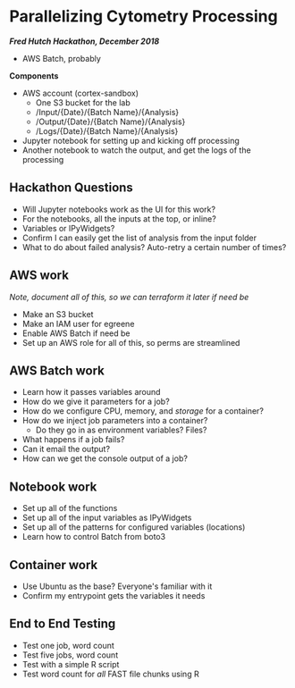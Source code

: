 # Parallelizing Cytometry Processing


***Fred Hutch Hackathon, December 2018***


* AWS Batch, probably

**Components**

* AWS account (cortex-sandbox)
   * One S3 bucket for the lab
   * /Input/{Date}/{Batch Name}/{Analysis}
   * /Output/{Date}/{Batch Name}/{Analysis}
   * /Logs/{Date}/{Batch Name}/{Analysis}
* Jupyter notebook for setting up and kicking off processing
* Another notebook to watch the output, and get the logs of the processing



## Hackathon Questions

* Will Jupyter notebooks work as the UI for this work? 
* For the notebooks, all the inputs at the top, or inline?
* Variables or IPyWidgets?
* Confirm I can easily get the list of analysis from the input folder
* What to do about failed analysis? Auto-retry a certain number of times?


## AWS work

*Note, document all of this, so we can terraform it later if need be*

* Make an S3 bucket
* Make an IAM user for egreene
* Enable AWS Batch if need be
* Set up an AWS role for all of this, so perms are streamlined

## AWS Batch work

* Learn how it passes variables around
* How do we give it parameters for a job? 
* How do we configure CPU, memory, and *storage* for a container? 
* How do we inject job parameters into a container?
   * Do they go in as environment variables? Files? 
* What happens if a job fails? 
* Can it email the output?
* How can we get the console output of a job?

## Notebook work

* Set up all of the functions
* Set up all of the input variables as IPyWidgets
* Set up all of the patterns for configured variables (locations)
* Learn how to control Batch from boto3

## Container work

* Use Ubuntu as the base? Everyone's familiar with it
* Confirm my entrypoint gets the variables it needs


## End to End Testing

* Test one job, word count
* Test five jobs, word count
* Test with a simple R script
* Test word count for *all* FAST file chunks using R

